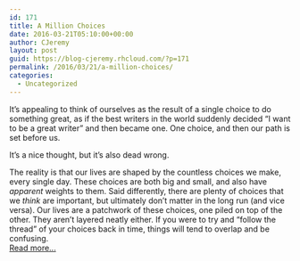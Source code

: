 ```yaml
---
id: 171
title: A Million Choices
date: 2016-03-21T05:10:00+00:00
author: CJeremy
layout: post
guid: https://blog-cjeremy.rhcloud.com/?p=171
permalink: /2016/03/21/a-million-choices/
categories:
  - Uncategorized
---
```

It&#8217;s appealing to think of ourselves as the result of a single choice to do something great, as if the best writers in the world suddenly decided &#8220;I want to be a great writer&#8221; and then became one. One choice, and then our path is set before us.

It&#8217;s a nice thought, but it&#8217;s also dead wrong.

The reality is that our lives are shaped by the countless choices we make, every single day. These choices are both big and small, and also have _apparent_ weights to them. Said differently, there are plenty of choices that we _think_ are important, but ultimately don&#8217;t matter in the long run (and vice versa). Our lives are a patchwork of these choices, one piled on top of the other. They aren&#8217;t layered neatly either. If you were to try and &#8220;follow the thread&#8221; of your choices back in time, things will tend to overlap and be confusing. <span class="post-teaser-more">&nbsp;<br /><a href="http://blog-cjeremy.rhcloud.com/2016/03/21/a-million-choices/" title="Permanent Link: A Million Choices" rel="bookmark">Read more...</br></span></p>
